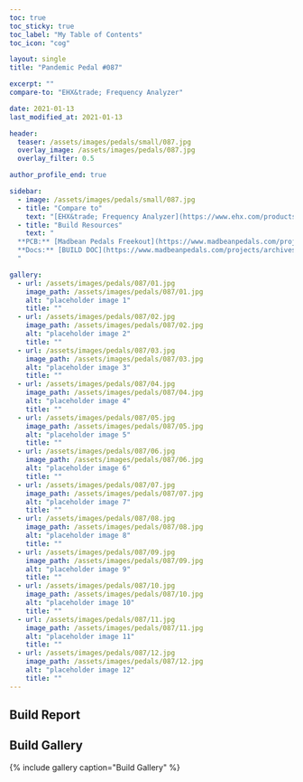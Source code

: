 ```yaml
---
toc: true
toc_sticky: true
toc_label: "My Table of Contents"
toc_icon: "cog"

layout: single
title: "Pandemic Pedal #087"

excerpt: ""
compare-to: "EHX&trade; Frequency Analyzer"

date: 2021-01-13
last_modified_at: 2021-01-13

header:
  teaser: /assets/images/pedals/small/087.jpg
  overlay_image: /assets/images/pedals/087.jpg
  overlay_filter: 0.5

author_profile_end: true

sidebar:
  - image: /assets/images/pedals/small/087.jpg
  - title: "Compare to"
    text: "[EHX&trade; Frequency Analyzer](https://www.ehx.com/products/frequency-analyzer/)"
  - title: "Build Resources"
    text: "
  **PCB:** [Madbean Pedals Freekout](https://www.madbeanpedals.com/projects/index.html)<br>
  **Docs:** [BUILD DOC](https://www.madbeanpedals.com/projects/archives/FilterMod/Freekout.zip)
  "

gallery:
  - url: /assets/images/pedals/087/01.jpg
    image_path: /assets/images/pedals/087/01.jpg
    alt: "placeholder image 1"
    title: ""
  - url: /assets/images/pedals/087/02.jpg
    image_path: /assets/images/pedals/087/02.jpg
    alt: "placeholder image 2"
    title: ""
  - url: /assets/images/pedals/087/03.jpg
    image_path: /assets/images/pedals/087/03.jpg
    alt: "placeholder image 3"
    title: ""
  - url: /assets/images/pedals/087/04.jpg
    image_path: /assets/images/pedals/087/04.jpg
    alt: "placeholder image 4"
    title: ""
  - url: /assets/images/pedals/087/05.jpg
    image_path: /assets/images/pedals/087/05.jpg
    alt: "placeholder image 5"
    title: ""
  - url: /assets/images/pedals/087/06.jpg
    image_path: /assets/images/pedals/087/06.jpg
    alt: "placeholder image 6"
    title: ""
  - url: /assets/images/pedals/087/07.jpg
    image_path: /assets/images/pedals/087/07.jpg
    alt: "placeholder image 7"
    title: ""
  - url: /assets/images/pedals/087/08.jpg
    image_path: /assets/images/pedals/087/08.jpg
    alt: "placeholder image 8"
    title: ""
  - url: /assets/images/pedals/087/09.jpg
    image_path: /assets/images/pedals/087/09.jpg
    alt: "placeholder image 9"
    title: ""
  - url: /assets/images/pedals/087/10.jpg
    image_path: /assets/images/pedals/087/10.jpg
    alt: "placeholder image 10"
    title: ""
  - url: /assets/images/pedals/087/11.jpg
    image_path: /assets/images/pedals/087/11.jpg
    alt: "placeholder image 11"
    title: ""
  - url: /assets/images/pedals/087/12.jpg
    image_path: /assets/images/pedals/087/12.jpg
    alt: "placeholder image 12"
    title: ""
---
```


## Build Report ##

## Build Gallery ##

{% include gallery caption="Build Gallery" %}